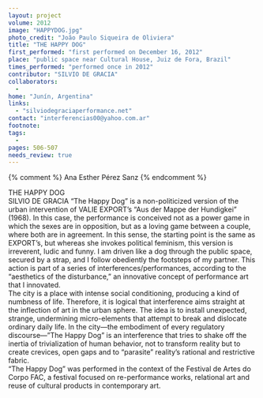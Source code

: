 ```yaml
---
layout: project
volume: 2012
image: "HAPPYDOG.jpg"
photo_credit: "João Paulo Siqueira de Oliviera"
title: "THE HAPPY DOG"
first_performed: "first performed on December 16, 2012"
place: "public space near Cultural House, Juiz de Fora, Brazil"
times_performed: "performed once in 2012"
contributor: "SILVIO DE GRACIA"
collaborators: 
  - 
home: "Junín, Argentina"
links: 
  - "silviodegraciaperformance.net"
contact: "interferencias00@yahoo.com.ar"
footnote: 
tags: 
  - 
pages: 506-507
needs_review: true
---
```


{% comment %} 
Ana Esther Pérez Sanz
{% endcomment %}

 THE HAPPY DOG  
 SILVIO DE GRACIA 
 “The Happy Dog” is a non-politicized version of the urban intervention of VALIE EXPORT’s “Aus der Mappe der Hundigkei” (1968). In this case, the performance is conceived not as a power game in which the sexes are in opposition, but as a loving game between a couple, where both are in agreement. In this sense, the starting point is the same as EXPORT’s, but whereas she invokes political feminism, this version is irreverent, ludic and funny. I am driven like a dog through the public space, secured by a strap, and I follow obediently the footsteps of my partner. This action is part of a series of interferences/performances, according to the “aesthetics of the disturbance,” an innovative concept of performance art that I innovated.  
 The city is a place with intense social conditioning, producing a kind of numbness of life. Therefore, it is logical that interference aims straight at the inflection of art in the urban sphere. The idea is to install unexpected, strange, undermining micro-elements that attempt to break and dislocate ordinary daily life. In the city—the embodiment of every regulatory discourse—”The Happy Dog” is an interference that tries to shake off the inertia of trivialization of human behavior, not to transform reality but to create crevices, open gaps and to “parasite” reality’s rational and restrictive fabric.  
 “The Happy Dog” was performed in the context of the Festival de Artes do Corpo FAC, a festival focused on re-performance works, relational art and reuse of cultural products in contemporary art.  
